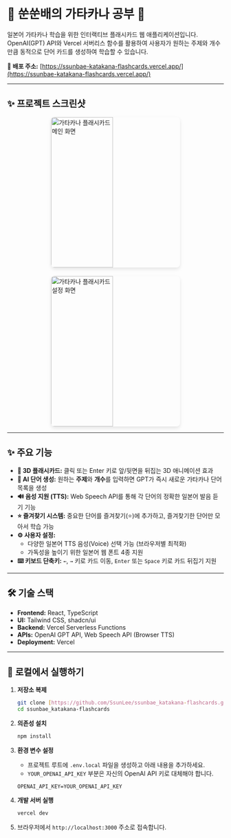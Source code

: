 # 💖 쑨쑨배의 가타카나 공부 💖

일본어 가타카나 학습을 위한 인터랙티브 플래시카드 웹 애플리케이션입니다. OpenAI(GPT) API와 Vercel 서버리스 함수를 활용하여 사용자가 원하는 주제와 개수만큼 동적으로 단어 카드를 생성하여 학습할 수 있습니다.

**🔗 배포 주소:** [https://ssunbae-katakana-flashcards.vercel.app/](https://ssunbae-katakana-flashcards.vercel.app/)

---





## ✨ 프로젝트 스크린샷

<div style="display: flex; justify-content: center; align-items: flex-start; flex-wrap: wrap; gap: 20px;">
    <img src="https://github.com/user-attachments/assets/e1071533-0129-4a38-ab31-d7fb62790f25" alt="가타카나 플래시카드 메인 화면" 
         style="width: 48%; min-width: 300px; max-width: 500px; 
                height: 350px; object-fit: cover; /* 🔽 이 두 줄 추가/수정 */
                border-radius: 8px; box-shadow: 0 4px 8px rgba(0,0,0,0.1);">
    <img src="https://github.com/user-attachments/assets/4a88d553-eb37-416f-bbd2-9164f74c23bc" alt="가타카나 플래시카드 설정 화면" 
         style="width: 48%; min-width: 300px; max-width: 500px; 
                height: 350px; object-fit: cover; /* 🔽 이 두 줄 추가/수정 */
                border-radius: 8px; box-shadow: 0 4px 8px rgba(0,0,0,0.1);">
</div>

---

## ✨ 주요 기능

* **📇 3D 플래시카드:** 클릭 또는 Enter 키로 앞/뒷면을 뒤집는 3D 애니메이션 효과
* **🤖 AI 단어 생성:** 원하는 **주제**와 **개수**를 입력하면 GPT가 즉시 새로운 가타카나 단어 목록을 생성
* **🔊 음성 지원 (TTS):** Web Speech API를 통해 각 단어의 정확한 일본어 발음 듣기 기능
* **⭐ 즐겨찾기 시스템:** 중요한 단어를 즐겨찾기(⭐)에 추가하고, 즐겨찾기한 단어만 모아서 학습 가능
* **⚙️ 사용자 설정:**
    * 다양한 일본어 TTS 음성(Voice) 선택 가능 (브라우저별 최적화)
    * 가독성을 높이기 위한 일본어 웹 폰트 4종 지원
* **⌨️ 키보드 단축키:** `←`, `→` 키로 카드 이동, `Enter` 또는 `Space` 키로 카드 뒤집기 지원

---

## 🛠️ 기술 스택

* **Frontend:** React, TypeScript
* **UI:** Tailwind CSS, shadcn/ui
* **Backend:** Vercel Serverless Functions
* **APIs:** OpenAI GPT API, Web Speech API (Browser TTS)
* **Deployment:** Vercel

---

## 🚀 로컬에서 실행하기

1.  **저장소 복제**
    ```bash
    git clone [https://github.com/SsunLee/ssunbae_katakana-flashcards.git](https://github.com/SsunLee/ssunbae_katakana-flashcards.git)
    cd ssunbae_katakana-flashcards
    ```

2.  **의존성 설치**
    ```bash
    npm install
    ```

3.  **환경 변수 설정**
    * 프로젝트 루트에 `.env.local` 파일을 생성하고 아래 내용을 추가하세요.
    * `YOUR_OPENAI_API_KEY` 부분은 자신의 OpenAI API 키로 대체해야 합니다.
    ```
    OPENAI_API_KEY=YOUR_OPENAI_API_KEY
    ```

4.  **개발 서버 실행**
    ```bash
    vercel dev
    ```

5.  브라우저에서 `http://localhost:3000` 주소로 접속합니다.